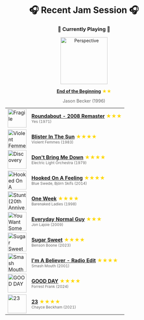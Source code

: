 <div align='center'>

# 🎧 Recent Jam Session 🎧

<h3>🎵 Currently Playing 🎵</h3>

<a href="https://open.spotify.com/track/0ff6FUCAt7YsWgS7wih7Pp"><img src="https://i.scdn.co/image/ab67616d0000b273fa9a28730a2b850342e1e757" width="150" height="150" alt="Perspective" /></a>

<b><a href="https://open.spotify.com/track/0ff6FUCAt7YsWgS7wih7Pp">End of the Beginning</a></b><span style="color: gold;"> ★★</span>

<span style="color: #666;">Jason Becker (1996)</span>

<table style='margin: 0 auto; max-width: 550px;'>
<tr>
<td width="60"><a href="https://open.spotify.com/track/7lPjS6Yd4lRk4BsboDsm1H"><img src="https://i.scdn.co/image/ab67616d0000b27356325ff85cba9491cf55c215" width="60" height="60" alt="Fragile" /></a></td>
<td><b><a href="https://open.spotify.com/track/7lPjS6Yd4lRk4BsboDsm1H">Roundabout - 2008 Remaster</a></b> <span style="color: gold;"> ★★★</span><br><span style="font-size: 12px; color: #666;">Yes (1971)</span></td>
</tr>
<tr>
<td width="60"><a href="https://open.spotify.com/track/7jIAttgQTpLDoNtykIQXjH"><img src="https://i.scdn.co/image/ab67616d0000b27354096a7f898de0233d76f626" width="60" height="60" alt="Violent Femmes" /></a></td>
<td><b><a href="https://open.spotify.com/track/7jIAttgQTpLDoNtykIQXjH">Blister In The Sun</a></b> <span style="color: gold;"> ★★★★</span><br><span style="font-size: 12px; color: #666;">Violent Femmes (1983)</span></td>
</tr>
<tr>
<td width="60"><a href="https://open.spotify.com/track/72ahyckBJfTigJCFCviVN7"><img src="https://i.scdn.co/image/ab67616d0000b2736f5a9bf7c8093763dd2a4a82" width="60" height="60" alt="Discovery" /></a></td>
<td><b><a href="https://open.spotify.com/track/72ahyckBJfTigJCFCviVN7">Don't Bring Me Down</a></b> <span style="color: gold;"> ★★★★</span><br><span style="font-size: 12px; color: #666;">Electric Light Orchestra (1979)</span></td>
</tr>
<tr>
<td width="60"><a href="https://open.spotify.com/track/2Nz6aF1umHh5Et6I5H581L"><img src="https://i.scdn.co/image/ab67616d0000b273e0114a86a2a0a7d8762951d9" width="60" height="60" alt="Hooked On A Feeling - 40th Anniversary Collection" /></a></td>
<td><b><a href="https://open.spotify.com/track/2Nz6aF1umHh5Et6I5H581L">Hooked On A Feeling</a></b> <span style="color: gold;"> ★★★★</span><br><span style="font-size: 12px; color: #666;">Blue Swede, Björn Skifs (2014)</span></td>
</tr>
<tr>
<td width="60"><a href="https://open.spotify.com/track/29hBRadFZf9QTGRHZmxm65"><img src="https://i.scdn.co/image/ab67616d0000b2737d2055190ae60ffa4c74d13c" width="60" height="60" alt="Stunt (20th Anniversary Edition)" /></a></td>
<td><b><a href="https://open.spotify.com/track/29hBRadFZf9QTGRHZmxm65">One Week</a></b> <span style="color: gold;"> ★★★★</span><br><span style="font-size: 12px; color: #666;">Barenaked Ladies (1998)</span></td>
</tr>
<tr>
<td width="60"><a href="https://open.spotify.com/track/2KldK81uQyPpbJLwEekaLQ"><img src="https://i.scdn.co/image/ab67616d0000b273ec0a9eea5aa9110401cebaf4" width="60" height="60" alt="You Want Some of This?" /></a></td>
<td><b><a href="https://open.spotify.com/track/2KldK81uQyPpbJLwEekaLQ">Everyday Normal Guy</a></b> <span style="color: gold;"> ★★★</span><br><span style="font-size: 12px; color: #666;">Jon Lajoie (2009)</span></td>
</tr>
<tr>
<td width="60"><a href="https://open.spotify.com/track/5ZzaQW3InamKZ0KdJVQ1GO"><img src="https://i.scdn.co/image/ab67616d0000b27388111edd78a2abc370864319" width="60" height="60" alt="Sugar Sweet" /></a></td>
<td><b><a href="https://open.spotify.com/track/5ZzaQW3InamKZ0KdJVQ1GO">Sugar Sweet</a></b> <span style="color: gold;"> ★★★★</span><br><span style="font-size: 12px; color: #666;">Benson Boone (2023)</span></td>
</tr>
<tr>
<td width="60"><a href="https://open.spotify.com/track/1RC5Mb0VhnlhnMlFDnrvE0"><img src="https://i.scdn.co/image/ab67616d0000b273e271723e2054ba24d0b06075" width="60" height="60" alt="Smash Mouth" /></a></td>
<td><b><a href="https://open.spotify.com/track/1RC5Mb0VhnlhnMlFDnrvE0">I'm A Believer - Radio Edit</a></b> <span style="color: gold;"> ★★★★</span><br><span style="font-size: 12px; color: #666;">Smash Mouth (2001)</span></td>
</tr>
<tr>
<td width="60"><a href="https://open.spotify.com/track/5KXXi90Q4pjVxEapZjRC9O"><img src="https://i.scdn.co/image/ab67616d0000b273aaf0e1d8a18dbddf10a2be13" width="60" height="60" alt="GOOD DAY" /></a></td>
<td><b><a href="https://open.spotify.com/track/5KXXi90Q4pjVxEapZjRC9O">GOOD DAY</a></b> <span style="color: gold;"> ★★★★</span><br><span style="font-size: 12px; color: #666;">Forrest Frank (2024)</span></td>
</tr>
<tr>
<td width="60"><a href="https://open.spotify.com/track/1ZpPaBDswjV3VSUKqLDXPE"><img src="https://i.scdn.co/image/ab67616d0000b2738dad7cd9e76fa42013c50d44" width="60" height="60" alt="23" /></a></td>
<td><b><a href="https://open.spotify.com/track/1ZpPaBDswjV3VSUKqLDXPE">23</a></b> <span style="color: gold;"> ★★★★</span><br><span style="font-size: 12px; color: #666;">Chayce Beckham (2021)</span></td>
</tr>
</table>
</div>

